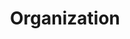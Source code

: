 ---
layout: "redirect"
redirect: "/docs/organization/organization.html"
title: "Organization"
mainPage: false
order: 4
---